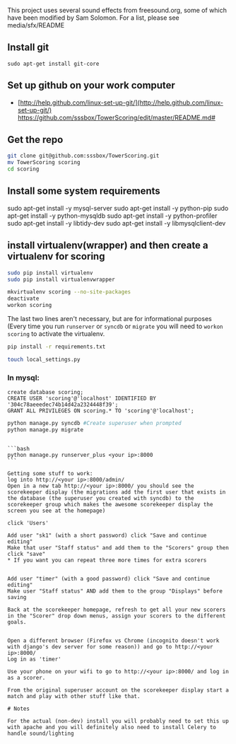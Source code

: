 This project uses several sound effects from freesound.org, some of which have been modified by Sam Solomon. For a list, please see media/sfx/README

## Install git

`sudo apt-get install git-core`

## Set up github on your work computer 

* [http://help.github.com/linux-set-up-git/](http://help.github.com/linux-set-up-git/)
https://github.com/sssbox/TowerScoring/edit/master/README.md#

## Get the repo

```bash
git clone git@github.com:sssbox/TowerScoring.git
mv TowerScoring scoring
cd scoring
```

## Install some system requirements

sudo apt-get install -y mysql-server
sudo apt-get install -y python-pip
sudo apt-get install -y python-mysqldb
sudo apt-get install -y python-profiler
sudo apt-get install -y libtidy-dev
sudo apt-get install -y libmysqlclient-dev

## install virtualenv(wrapper) and then create a virtualenv for scoring

```bash
sudo pip install virtualenv
sudo pip install virtualenvwrapper

mkvirtualenv scoring --no-site-packages
deactivate
workon scoring
```
The last two lines aren't necessary, but are for informational purposes (Every time you run `runserver` or `syncdb` or `migrate` you will need to `workon scoring` to activate the virtualenv.


```bash
pip install -r requirements.txt

touch local_settings.py
```

### In mysql:

```mysql
create database scoring;
CREATE USER 'scoring'@'localhost' IDENTIFIED BY '304c78aeeedec74b14d42a2324448f39';
GRANT ALL PRIVILEGES ON scoring.* TO 'scoring'@'localhost';
```

```bash
python manage.py syncdb #Create superuser when prompted
python manage.py migrate
```

~~~ Optionally you may add things to local_settings.py file to override settings locally--this does not get tracked so they will only effect your install.

```bash
python manage.py runserver_plus <your ip>:8000
```

Getting some stuff to work:
log into http://<your ip>:8000/admin/
Open in a new tab http://<your ip>:8000/ you should see the scorekeeper display (the migrations add the first user that exists in the database (the superuser you created with syncdb) to the scorekeeper group which makes the awesome scorekeeper display the screen you see at the homepage)

click 'Users'

Add user "sk1" (with a short password) click "Save and continue editing"
Make that user "Staff status" and add them to the "Scorers" group then click "save"
* If you want you can repeat three more times for extra scorers


Add user "timer" (with a good password) click "Save and continue editing"
Make user "Staff status" AND add them to the group "Displays" before saving

Back at the scorekeeper homepage, refresh to get all your new scorers in the "Scorer" drop down menus, assign your scorers to the different goals.


Open a different browser (Firefox vs Chrome (incognito doesn't work with django's dev server for some reason)) and go to http://<your ip>:8000/
Log in as 'timer'

Use your phone on your wifi to go to http://<your ip>:8000/ and log in as a scorer.

From the original superuser account on the scorekeeper display start a match and play with other stuff like that.

# Notes

For the actual (non-dev) install you will probably need to set this up with apache and you will definitely also need to install Celery to handle sound/lighting
